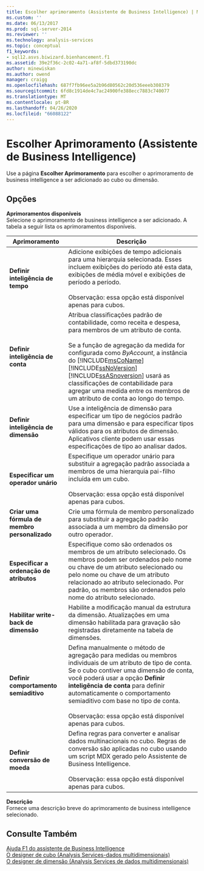 ```yaml
---
title: Escolher aprimoramento (Assistente de Business Intelligence) | Microsoft Docs
ms.custom: ''
ms.date: 06/13/2017
ms.prod: sql-server-2014
ms.reviewer: ''
ms.technology: analysis-services
ms.topic: conceptual
f1_keywords:
- sql12.asvs.biwizard.bienhancement.f1
ms.assetid: 39e2f36c-2c02-4a71-af8f-5dbd373190dc
author: minewiskan
ms.author: owend
manager: craigg
ms.openlocfilehash: 687f7fb96ee5a2b96d80562c20d536eeeb308379
ms.sourcegitcommit: 6fd8c1914de4c7ac24900fe388ecc7883c740077
ms.translationtype: MT
ms.contentlocale: pt-BR
ms.lasthandoff: 04/26/2020
ms.locfileid: "66088122"
---
```

# <a name="choose-enhancement-business-intelligence-wizard"></a>Escolher Aprimoramento (Assistente de Business Intelligence)
  Use a página **Escolher Aprimoramento** para escolher o aprimoramento de business intelligence a ser adicionado ao cubo ou dimensão.  
  
## <a name="options"></a>Opções  
 **Aprimoramentos disponíveis**  
 Selecione o aprimoramento de business intelligence a ser adicionado. A tabela a seguir lista os aprimoramentos disponíveis.  
  
|Aprimoramento|Descrição|  
|-----------------|-----------------|  
|**Definir inteligência de tempo**|Adicione exibições de tempo adicionais para uma hierarquia selecionada. Esses incluem exibições do período até esta data, exibições de média móvel e exibições de período a período.<br /><br /> Observação: essa opção está disponível apenas para cubos.|  
|**Definir inteligência de conta**|Atribua classificações padrão de contabilidade, como receita e despesa, para membros de um atributo de conta.<br /><br /> Se a função de agregação da medida for configurada como *ByAccount*, a instância do [!INCLUDE[msCoName](../includes/msconame-md.md)] [!INCLUDE[ssNoVersion](../includes/ssnoversion-md.md)] [!INCLUDE[ssASnoversion](../includes/ssasnoversion-md.md)] usará as classificações de contabilidade para agregar uma medida entre os membros de um atributo de conta ao longo do tempo.|  
|**Definir inteligência de dimensão**|Use a inteligência de dimensão para especificar um tipo de negócios padrão para uma dimensão e para especificar tipos válidos para os atributos de dimensão. Aplicativos cliente podem usar essas especificações de tipo ao analisar dados.|  
|**Especificar um operador unário**|Especifique um operador unário para substituir a agregação padrão associada a membros de uma hierarquia pai-filho incluída em um cubo.<br /><br /> Observação: essa opção está disponível apenas para cubos.|  
|**Criar uma fórmula de membro personalizado**|Crie uma fórmula de membro personalizado para substituir a agregação padrão associada a um membro da dimensão por outro operador.|  
|**Especificar a ordenação de atributos**|Especifique como são ordenados os membros de um atributo selecionado. Os membros podem ser ordenados pelo nome ou chave de um atributo selecionado ou pelo nome ou chave de um atributo relacionado ao atributo selecionado. Por padrão, os membros são ordenados pelo nome do atributo selecionado.|  
|**Habilitar write-back de dimensão**|Habilite a modificação manual da estrutura da dimensão. Atualizações em uma dimensão habilitada para gravação são registradas diretamente na tabela de dimensões.|  
|**Definir comportamento semiaditivo**|Defina manualmente o método de agregação para medidas ou membros individuais de um atributo de tipo de conta. Se o cubo contiver uma dimensão de conta, você poderá usar a opção **Definir inteligência de conta** para definir automaticamente o comportamento semiaditivo com base no tipo de conta.<br /><br /> Observação: essa opção está disponível apenas para cubos.|  
|**Definir conversão de moeda**|Defina regras para converter e analisar dados multinacionais no cubo. Regras de conversão são aplicadas no cubo usando um script MDX gerado pelo Assistente de Business Intelligence.<br /><br /> Observação: essa opção está disponível apenas para cubos.|  
  
 **Descrição**  
 Fornece uma descrição breve do aprimoramento de business intelligence selecionado.  
  
## <a name="see-also"></a>Consulte Também  
 [Ajuda F1 do assistente de Business Intelligence](business-intelligence-wizard-f1-help.md)   
 [O designer de cubo &#40;Analysis Services-dados multidimensionais&#41;](cube-designer-analysis-services-multidimensional-data.md)   
 [O designer de dimensão &#40;Analysis Services de dados multidimensionais&#41;](dimension-designer-analysis-services-multidimensional-data.md)  
  
  
